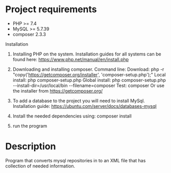 <h1> Project requirements </h1>

- PHP >= 7.4
- MySQL >= 5.7.39
- composer 2.3.3

Installation

1. Installing PHP on the system. Installation guides for all systems can be found here: https://www.php.net/manual/en/install.php

2. Downloading and installing composer. Command line: Download: php -r "copy('https://getcomposer.org/installer', 'composer-setup.php');" Local install: php composer-setup.php Global install: php composer-setup.php --install-dir=/usr/local/bin --filename=composer Test: composer Or use the installer from https://getcomposer.org/

3. To add a database to the project you will need to install MySql. Installation guide: https://ubuntu.com/server/docs/databases-mysql

4. Install the needed dependencies using: composer install

5. run the program 

<h1>Description</h1>

Program that converts mysql repositories in to an XML file that has collection of needed information.
